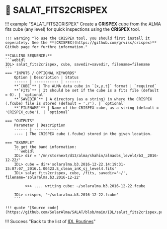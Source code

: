# :low_brightness: SALAT_FITS2CRISPEX

!!! example "SALAT_FITS2CRISPEX"
	Create a **CRISPEX** cube from the ALMA fits cube (any level) for quick inspections using the **CRISPEX** tool.
	
	!!! warning "To use the CRISPEX tool, you should first install it seperately. See the **[CRISPEX](https://github.com/grviss/crispex)** GitHub page for furthre information."
	
	**CALLING SEQUENCE:**
	```webidl
	IDL> salat_fits2crispex, cube, savedir=savedir, filename=filename
	```
	=== "INPUTS / OPTIONAL KEYWORDS"
		Option | Description | Status
		------ | ----------- | -------
		**`CUBE`** | The ALMA data cube in `[x,y,t]` format | `required`
		**`FITS`** | It should be set if the cube is a fits file (default = 0). | `optional`
		**`SAVEDIR`** | A directory (as a string) in where the CRISPEX (.fcube) file is stored (default = './'). | `optional`
		**`FILENAME`** | Name of the CRISPEX cube, as a string (default = 'CRISPEX_cube'). | `optional`
	
	=== "OUTPUTS"
		Parameter | Description
		------ | -----------
		---- | The CRISPEX cube (.fcube) stored in the given location.
		
	=== "EXAMPLE"
		To get the band information:
		```webidl
		IDL> dir = '/mn/stornext/d13/alma/shahin/almaobs_level4/b3__2016-12-22/'
		IDL> cube = dir+'solaralma.b3.2016-12-22.14:19:31-15:07:07__2016.1.00423.S_clean_inK_sj_level4.fits'
		IDL> salat_fits2crispex, cube, /fits, savedir='~/', filename='solaralma.b3.2016-12-22'
		
			 >>> .... writing cube: ~/solaralma.b3.2016-12-22.fcube
			 
		IDL> crispex, '~/solaralma.b3.2016-12-22.fcube'
		```
	
	!!! quote "[Source code](https://github.com/SolarAlma/SALAT/blob/main/IDL/salat_fits2crispex.pro)"

!!! Success "Back to the list of [IDL Routines](../idl.md)"